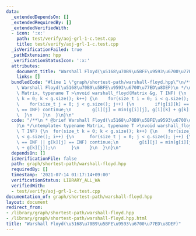 ```yaml
---
data:
  _extendedDependsOn: []
  _extendedRequiredBy: []
  _extendedVerifiedWith:
  - icon: ':x:'
    path: test/verify/aoj-grl-1-c.test.cpp
    title: test/verify/aoj-grl-1-c.test.cpp
  _isVerificationFailed: true
  _pathExtension: hpp
  _verificationStatusIcon: ':x:'
  attributes:
    document_title: "Warshall Floyd(\u5168\u70B9\u5BFE\u9593\u6700\u77ED\u8DEF)"
    links: []
  bundledCode: "#line 1 \"graph/shortest-path/warshall-floyd.hpp\"\n/**\n * @brief\
    \ Warshall Floyd(\u5168\u70B9\u5BFE\u9593\u6700\u77ED\u8DEF)\n */\ntemplate< typename\
    \ Matrix, typename T >\nvoid warshall_floyd(Matrix &g, T INF) {\n  for(size_t\
    \ k = 0; k < g.size(); k++) {\n    for(size_t i = 0; i < g.size(); i++) {\n  \
    \    for(size_t j = 0; j < g.size(); j++) {\n        if(g[i][k] == INF || g[k][j]\
    \ == INF) continue;\n        g[i][j] = min(g[i][j], g[i][k] + g[k][j]);\n    \
    \  }\n    }\n  }\n}\n"
  code: "/**\n * @brief Warshall Floyd(\u5168\u70B9\u5BFE\u9593\u6700\u77ED\u8DEF\
    )\n */\ntemplate< typename Matrix, typename T >\nvoid warshall_floyd(Matrix &g,\
    \ T INF) {\n  for(size_t k = 0; k < g.size(); k++) {\n    for(size_t i = 0; i\
    \ < g.size(); i++) {\n      for(size_t j = 0; j < g.size(); j++) {\n        if(g[i][k]\
    \ == INF || g[k][j] == INF) continue;\n        g[i][j] = min(g[i][j], g[i][k]\
    \ + g[k][j]);\n      }\n    }\n  }\n}\n"
  dependsOn: []
  isVerificationFile: false
  path: graph/shortest-path/warshall-floyd.hpp
  requiredBy: []
  timestamp: '2021-07-14 01:17:14+09:00'
  verificationStatus: LIBRARY_ALL_WA
  verifiedWith:
  - test/verify/aoj-grl-1-c.test.cpp
documentation_of: graph/shortest-path/warshall-floyd.hpp
layout: document
redirect_from:
- /library/graph/shortest-path/warshall-floyd.hpp
- /library/graph/shortest-path/warshall-floyd.hpp.html
title: "Warshall Floyd(\u5168\u70B9\u5BFE\u9593\u6700\u77ED\u8DEF)"
---
```

